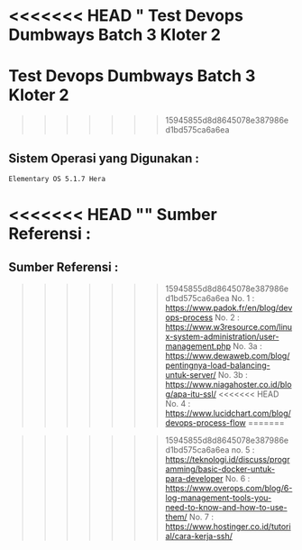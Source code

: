 <<<<<<< HEAD
" Test Devops Dumbways Batch 3 Kloter 2
=======
# Test Devops Dumbways Batch 3 Kloter 2
>>>>>>> 15945855d8d8645078e387986ed1bd575ca6a6ea

## Sistem Operasi yang Digunakan : 
    Elementary OS 5.1.7 Hera

<<<<<<< HEAD
"" Sumber Referensi :
=======
## Sumber Referensi :
>>>>>>> 15945855d8d8645078e387986ed1bd575ca6a6ea
    No. 1 : https://www.padok.fr/en/blog/devops-process
    No. 2 : https://www.w3resource.com/linux-system-administration/user-management.php
    No. 3a : https://www.dewaweb.com/blog/pentingnya-load-balancing-untuk-server/
    No. 3b : https://www.niagahoster.co.id/blog/apa-itu-ssl/
<<<<<<< HEAD
    No. 4  : https://www.lucidchart.com/blog/devops-process-flow
=======

>>>>>>> 15945855d8d8645078e387986ed1bd575ca6a6ea
    no. 5  : https://teknologi.id/discuss/programming/basic-docker-untuk-para-developer
    No. 6  : https://www.overops.com/blog/6-log-management-tools-you-need-to-know-and-how-to-use-them/
    No. 7  : https://www.hostinger.co.id/tutorial/cara-kerja-ssh/
